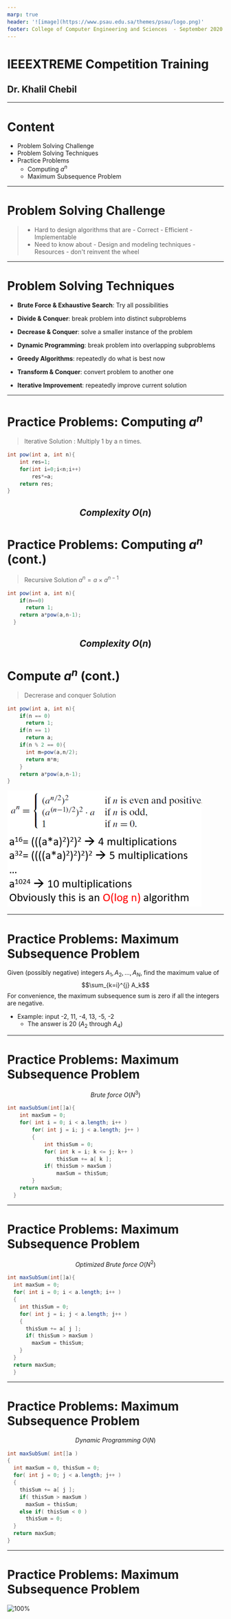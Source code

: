 ```yaml
---
marp: true
header: '![image](https://www.psau.edu.sa/themes/psau/logo.png)'
footer: College of Computer Engineering and Sciences  - September 2020
---
```


 # <!-- fit --> IEEEXTREME Competition Training 

## Dr. Khalil Chebil 
---
# Content
- Problem Solving Challenge
- Problem Solving Techniques
- Practice Problems
  - Computing $a^n$
  - Maximum Subsequence Problem
---
# Problem Solving Challenge
>- Hard to design algorithms that are 
    - Correct 
    - Efficient 
    - Implementable
>- Need to know about
    - Design and modeling techniques
    - Resources - don't reinvent the wheel

----
#
# Problem Solving Techniques

- **Brute Force & Exhaustive Search**: Try all possibilities 

- **Divide & Conquer**: break problem into distinct subproblems

- **Decrease & Conquer**: solve a smaller instance of the problem 

- **Dynamic Programming**: break problem into overlapping subproblems 

- **Greedy Algorithms**: repeatedly do what is best now

- **Transform & Conquer**: convert problem to another one

- **Iterative Improvement**: repeatedly improve current solution



----
# Practice Problems: Computing $a^n$ 
>Iterative Solution :
Multiply 1 by a n times.  
```java
int pow(int a, int n){
    int res=1;
    for(int i=0;i<n;i++)
        res*=a;
    return res;
}
```
$$Complexity ~ O(n)$$
----
#  Practice Problems: Computing $a^n$ (cont.)
>Recursive Solution 
  $a^n = a \times a^{n-1}$
```java
int pow(int a, int n){
    if(n==0)
      return 1;
    return a*pow(a,n-1);
  } 
```
$$Complexity ~ O(n)$$
----
#  Compute $a^n$ (cont.)
> Decrerase and conquer Solution
```java
int pow(int a, int n){
    if(n == 0)
      return 1;
    if(n == 1)
      return a;
    if(n % 2 == 0){
      int m=pow(a,n/2);
      return m*m;
    }  
    return a*pow(a,n-1);
}
```
![bg right 85%](./assets/fig1.PNG)

----
# Practice Problems: Maximum Subsequence Problem
Given (possibly negative) integers $A_1, A_2,\dots, A_N$, find the maximum value of
$$\sum_{k=i}^{j} A_k$$
For convenience, the maximum subsequence sum is zero if all the integers are negative.
- Example: input -2, 11, -4, 13, -5, -2
  - The answer is 20 ($A_2$ through $A_4$)

----
#
# Practice Problems: Maximum Subsequence Problem
$$Brute~force~ O(N^3)$$
```java
int maxSubSum(int[]a){
    int maxSum = 0; 
    for( int i = 0; i < a.length; i++ ) 
        for( int j = i; j < a.length; j++ ) 
        { 
            int thisSum = 0; 
            for( int k = i; k <= j; k++ ) 
                thisSum += a[ k ]; 
            if( thisSum > maxSum )
                maxSum = thisSum; 
        } 
    return maxSum; 
  }
````
----
#
# Practice Problems: Maximum Subsequence Problem
$$Optimized~Brute~force~ O(N^2)$$
```java
int maxSubSum(int[]a){
  int maxSum = 0; 
  for( int i = 0; i < a.length; i++ ) 
  { 
    int thisSum = 0; 
    for( int j = i; j < a.length; j++ ) 
    { 
      thisSum += a[ j ]; 
      if( thisSum > maxSum ) 
        maxSum = thisSum; 
    } 
  } 
  return maxSum; 
  }
````
----
#
# Practice Problems: Maximum Subsequence Problem
$$Dynamic~Programming~ O(N)$$
```java
int maxSubSum( int[]a ) 
{ 
  int maxSum = 0, thisSum = 0; 
  for( int j = 0; j < a.length; j++ ) 
  { 
    thisSum += a[ j ]; 
    if( thisSum > maxSum ) 
      maxSum = thisSum; 
    else if( thisSum < 0 ) 
      thisSum = 0; 
  } 
  return maxSum; 
} 
````
----
# Practice Problems: Maximum Subsequence Problem
![100%](./assets/fig2.PNG)
